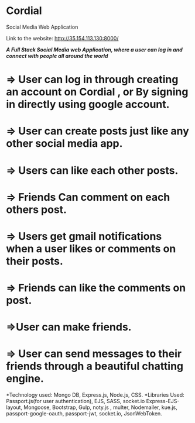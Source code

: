 # Cordial
Social Media Web Application


Link to the website: http://35.154.113.130:8000/


***A Full Stack Social Media web Application, where a user can log in and connect with people all around the world***

# => User can log in through creating an account on Cordial , or By signing in directly using google account.

# => User can create posts just like any other social media app.

# => Users can like each other posts.

# => Friends Can comment on each others post.

# => Users get gmail notifications when a user likes or comments on their posts.

# => Friends can like the comments on post.

# =>User can make friends.

# => User can send messages to their friends through a beautiful chatting engine.


*Technology used: Mongo DB, Express.js, Node.js, CSS.
*Libraries Used: Passport.js(for user authentication), EJS, SASS, socket.io Express-EJS-layout, Mongoose, 
                 Bootstrap, Gulp, noty.js , multer, Nodemailer, kue.js, passport-google-oauth, passport-jwt, socket.io, JsonWebToken. 
